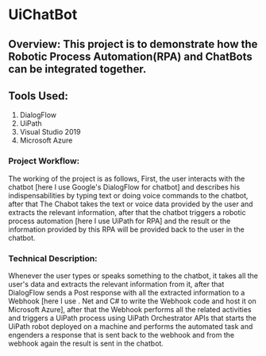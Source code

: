 # UiChatBot

## Overview: This project is to demonstrate how the Robotic Process Automation(RPA) and ChatBots can be integrated together.

## Tools Used:
  1. DialogFlow
  2. UiPath
  3. Visual Studio 2019
  4. Microsoft Azure

### Project Workflow: 
  The working of the project is as follows, First, the user interacts with the chatbot [here I use Google's DialogFlow for chatbot] and describes his indispensabilities by typing text or doing voice commands to the chatbot, after that The Chabot takes the text or voice data provided by the user and extracts the relevant information, after that the chatbot triggers a robotic process automation [here I use UiPath for RPA] and the result or the information provided by this RPA will be provided back to the user in the chatbot.

### Technical Description: 
  Whenever the user types or speaks something to the chatbot, it takes all the user's data and extracts the relevant information from it, after that DialogFlow sends a Post response with all the extracted information to a Webhook [here I use . Net and C# to write the Webhook code and host it on Microsoft Azure], after that the Webhook performs all the related activities and triggers a UiPath process using UiPath Orchestrator APIs that starts the UiPath robot deployed on a machine and performs the automated task and engenders a response that is sent back to the webhook and from the webhook again the result is sent in the chatbot.
